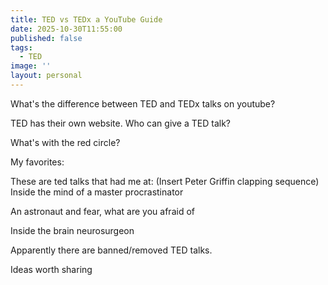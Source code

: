 ```yaml
---
title: TED vs TEDx a YouTube Guide
date: 2025-10-30T11:55:00
published: false
tags:
  - TED
image: ''
layout: personal
---
```

What's the difference between TED and TEDx talks on youtube?

TED has their own website. Who can give a TED talk?

What's with the red circle?

My favorites:

These are ted talks that had me at: (Insert Peter Griffin clapping sequence)
Inside the mind of a master procrastinator

An astronaut and fear, what are you afraid of

Inside the brain neurosurgeon

Apparently there are banned/removed TED talks.

Ideas worth sharing
